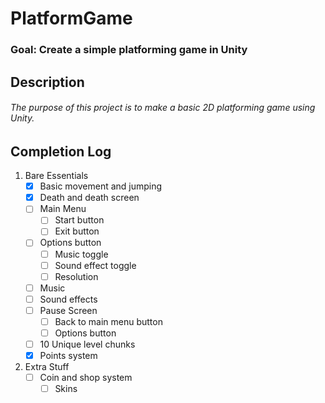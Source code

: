 # PlatformGame
### Goal: Create a simple platforming game in Unity


## Description
###### The purpose of this project is to make a basic 2D platforming game using Unity.

## Completion Log
1. Bare Essentials
	- [x] Basic movement and jumping
	- [x] Death and death screen
	- [ ] Main Menu
		- [ ] Start button
      	- [ ] Exit button
	- [ ] Options button
		- [ ] Music toggle
		- [ ] Sound effect toggle
		- [ ] Resolution
	- [ ] Music
	- [ ] Sound effects
	- [ ] Pause Screen
      	- [ ] Back to main menu button
      	- [ ] Options button
	- [ ] 10 Unique level chunks
	- [x] Points system

2. Extra Stuff
	- [ ] Coin and shop system
		- [ ] Skins
